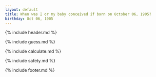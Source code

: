 ```yaml
---
layout: default
title: When was I or my baby conceived if born on October 06, 1905?
birthday: Oct 06, 1905
---
```


{% include header.md %}

{% include guess.md %}

{% include calculate.md %}

{% include safety.md %}

{% include footer.md %}



